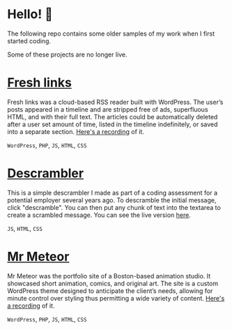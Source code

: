 # Hello! 👋

The following repo contains some older samples of my work when I first started coding.

Some of these projects are no longer live.

# [Fresh links](https://github.com/64bit-polygon/older_projects/blob/main/fresh_links/README.md)

Fresh links was a cloud-based RSS reader built with WordPress. The user’s posts appeared in a timeline and are stripped free of ads, superfluous HTML, and with their full text. The articles could be automatically deleted after a user set amount of time, listed in the timeline indefinitely, or saved into a separate section. [Here's a recording](https://natedelacruz.com/fresh-links) of it.

`WordPress`, `PHP`, `JS`, `HTML`, `CSS`

# [Descrambler](https://github.com/64bit-polygon/older_projects/blob/main/descrambler/README.md)

This is a simple descrambler I made as part of a coding assessment for a potential employer several years ago. To descramble the initial message, click "descramble". You can then put any chunk of text into the textarea to create a scrambled message. You can see the live version [here](https://descrambler-35eb1.web.app/).

`JS`, `HTML`, `CSS`

# [Mr Meteor](https://github.com/64bit-polygon/older_projects/blob/main/mr_meteor/README.md)

Mr Meteor was the portfolio site of a Boston-based animation studio. It showcased short animation, comics, and original art. The site is a custom WordPress theme designed to anticipate the client’s needs, allowing for minute control over styling thus permitting a wide variety of content. [Here's a recording](https://natedelacruz.com/mr-meteor) of it.

`WordPress`, `PHP`, `JS`, `HTML`, `CSS`